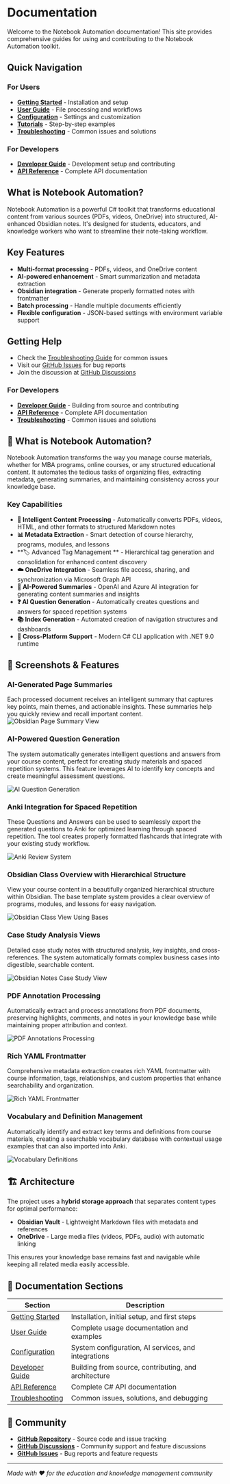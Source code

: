 # Documentation

Welcome to the Notebook Automation documentation! This site provides comprehensive guides for using and contributing to the Notebook Automation toolkit.

## Quick Navigation

### For Users
- **[Getting Started](getting-started/index.md)** - Installation and setup
- **[User Guide](user-guide/index.md)** - File processing and workflows
- **[Configuration](configuration/index.md)** - Settings and customization
- **[Tutorials](tutorials/index.md)** - Step-by-step examples
- **[Troubleshooting](troubleshooting/index.md)** - Common issues and solutions

### For Developers
- **[Developer Guide](developer-guide/building.md)** - Development setup and contributing
- **[API Reference](api/index.html)** - Complete API documentation

## What is Notebook Automation?

Notebook Automation is a powerful C# toolkit that transforms educational content from various sources (PDFs, videos, OneDrive) into structured, AI-enhanced Obsidian notes. It's designed for students, educators, and knowledge workers who want to streamline their note-taking workflow.

## Key Features

- **Multi-format processing** - PDFs, videos, and OneDrive content
- **AI-powered enhancement** - Smart summarization and metadata extraction
- **Obsidian integration** - Generate properly formatted notes with frontmatter
- **Batch processing** - Handle multiple documents efficiently
- **Flexible configuration** - JSON-based settings with environment variable support

## Getting Help

- Check the [Troubleshooting Guide](troubleshooting/index.md) for common issues
- Visit our [GitHub Issues](https://github.com/danielshue/notebook-automation/issues) for bug reports
- Join the discussion at [GitHub Discussions](https://github.com/danielshue/notebook-automation/discussions)

### For Developers

- **[Developer Guide](developer-guide/)** - Building from source and contributing
- **[API Reference](api/)** - Complete API documentation
- **[Troubleshooting](troubleshooting/)** - Common issues and solutions

## 🌟 What is Notebook Automation?

Notebook Automation transforms the way you manage course materials, whether for MBA programs, online courses, or any structured educational content. It automates the tedious tasks of organizing files, extracting metadata, generating summaries, and maintaining consistency across your knowledge base.

### Key Capabilities

- **🤖 Intelligent Content Processing** - Automatically converts PDFs, videos, HTML, and other formats to structured Markdown notes
- **📊 Metadata Extraction** - Smart detection of course hierarchy, programs, modules, and lessons
- **🏷️ Advanced Tag Management ** - Hierarchical tag generation and consolidation for enhanced content discovery
- **☁️ OneDrive Integration** - Seamless file access, sharing, and synchronization via Microsoft Graph API
- **🧠 AI-Powered Summaries** - OpenAI and Azure AI integration for generating content summaries and insights
- **❓ AI Question Generation** - Automatically creates questions and answers for spaced repetition systems
- **📚 Index Generation** - Automated creation of navigation structures and dashboards
- **🔄 Cross-Platform Support** - Modern C# CLI application with .NET 9.0 runtime

## 📸 Screenshots & Features

### AI-Generated Page Summaries

Each processed document receives an intelligent summary that captures key points, main themes, and actionable insights. These summaries help you quickly review and recall important content.
![Obsidian Page Summary View](images/ObsidianPageSummaryView.png)

### AI-Powered Question Generation

The system automatically generates intelligent questions and answers from your course content, perfect for creating study materials and spaced repetition systems. This feature leverages AI to identify key concepts and create meaningful assessment questions.

![AI Question Generation](images/AI-Question-Generation.png)

### Anki Integration for Spaced Repetition

These Questions and Answers can be used to seamlessly export the generated questions to Anki for optimized learning through spaced repetition. The tool creates properly formatted flashcards that integrate with your existing study workflow.

![Anki Review System](images/AnkiReview.png)

### Obsidian Class Overview with Hierarchical Structure

View your course content in a beautifully organized hierarchical structure within Obsidian. The base template system provides a clear overview of programs, modules, and lessons for easy navigation.

![Obsidian Class View Using Bases](images/ObsidianClassViewUsingBases.png)

### Case Study Analysis Views

Detailed case study notes with structured analysis, key insights, and cross-references. The system automatically formats complex business cases into digestible, searchable content.

![Obsidian Notes Case Study View](images/ObsidianNotesCaseStudyView.png)

### PDF Annotation Processing

Automatically extract and process annotations from PDF documents, preserving highlights, comments, and notes in your knowledge base while maintaining proper attribution and context.

![PDF Annotations Processing](images/PDF-Annotations.png)

### Rich YAML Frontmatter

Comprehensive metadata extraction creates rich YAML frontmatter with course information, tags, relationships, and custom properties that enhance searchability and organization.

![Rich YAML Frontmatter](images/RichYamlFrontmatter.png)

### Vocabulary and Definition Management

Automatically identify and extract key terms and definitions from course materials, creating a searchable vocabulary database with contextual usage examples that can also imported into Anki.

![Vocabulary Definitions](images/VocabularyDefinitions.png)

## 🏗️ Architecture

The project uses a **hybrid storage approach** that separates content types for optimal performance:

- **Obsidian Vault** - Lightweight Markdown files with metadata and references
- **OneDrive** - Large media files (videos, PDFs, audio) with automatic linking

This ensures your knowledge base remains fast and navigable while keeping all related media easily accessible.

## 📖 Documentation Sections

| Section | Description |
|---------|-------------|
| [Getting Started](getting-started/) | Installation, initial setup, and first steps |
| [User Guide](user-guide/) | Complete usage documentation and examples |
| [Configuration](configuration/) | System configuration, AI services, and integrations |
| [Developer Guide](developer-guide/) | Building from source, contributing, and architecture |
| [API Reference](api/) | Complete C# API documentation |
| [Troubleshooting](troubleshooting/) | Common issues, solutions, and debugging |

## 🤝 Community

- **[GitHub Repository](https://github.com/danielshue/notebook-automation)** - Source code and issue tracking
- **[GitHub Discussions](https://github.com/danielshue/notebook-automation/discussions)** - Community support and feature discussions
- **[GitHub Issues](https://github.com/danielshue/notebook-automation/issues)** - Bug reports and feature requests

---

*Made with ❤️ for the education and knowledge management community*
